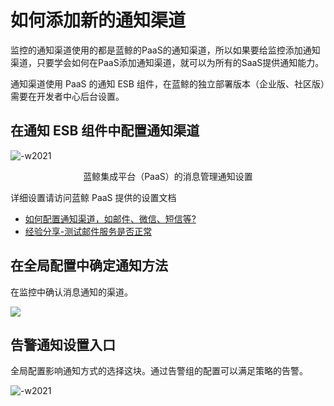# 如何添加新的通知渠道

监控的通知渠道使用的都是蓝鲸的PaaS的通知渠道，所以如果要给监控添加通知渠道，只要学会如何在PaaS添加通知渠道，就可以为所有的SaaS提供通知能力。

通知渠道使用 PaaS 的通知 ESB 组件，在蓝鲸的独立部署版本（企业版、社区版）需要在开发者中心后台设置。

## 在通知 ESB 组件中配置通知渠道

![-w2021](../../Other/media/15366583245319.jpg)
<center>蓝鲸集成平台（PaaS）的消息管理通知设置</center>

详细设置请访问蓝鲸 PaaS 提供的设置文档

- [如何配置通知渠道，如邮件、微信、短信等?](../../../../../PaaS/1.0/UserGuide/UserCase/noticeWay.md)
- [经验分享-测试邮件服务是否正常](http://bk.tencent.com/s-mart/community/question/95#/)

## 在全局配置中确定通知方法

在监控中确认消息通知的渠道。

![](media/16616779138794.jpg)


## 告警通知设置入口

全局配置影响通知方式的选择这块。通过告警组的配置可以满足策略的告警。

![-w2021](media/15773279204886.jpg)



